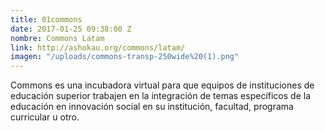 ```yaml
---
title: 01commons
date: 2017-01-25 09:38:00 Z
nombre: Commons Latam
link: http://ashokau.org/commons/latam/
imagen: "/uploads/commons-transp-250wide%20(1).png"
---
```


Commons es una incubadora virtual para que equipos de instituciones de educación superior trabajen en la integración de temas específicos de la educación en innovación social en su institución, facultad, programa curricular u otro.
